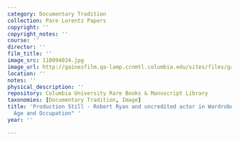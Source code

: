 ```yaml
---
category: Documentary Tradition
collection: Pare Lorentz Papers
copyright: ''
copyright_notes: ''
course: ''
director: ''
film_title: ''
image_src: 110094034.jpg
image_url: http://gainesfilm.qa-lamp.ccnmtl.columbia.edu/sites/files/gainesfilm/images/110094034.jpg
location: ''
notes: ''
physical_description: ''
repository: Columbia University Rare Books & Manuscript Library
taxonomies: [Documentary Tradition, Image]
title: 'Production Still - Robert Ryan and uncredited actor in Wardrobe Test for "Name,
  Age and Occupation" '
year: ''

---
```

